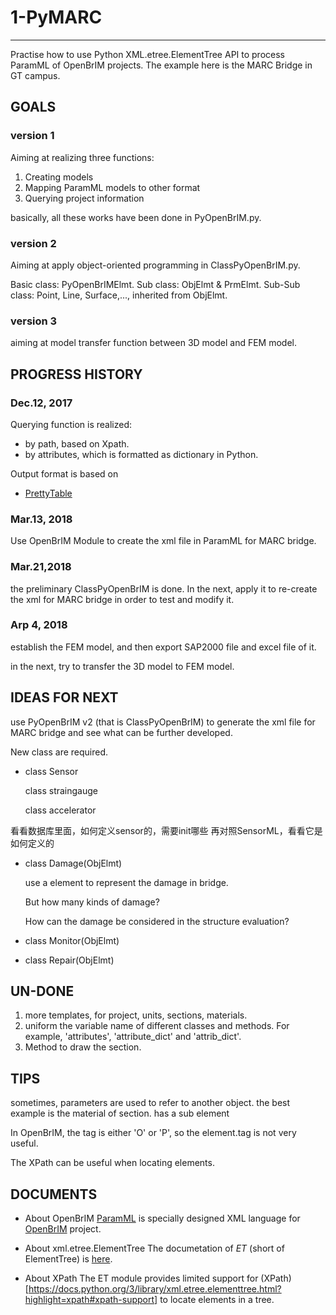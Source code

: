 # 1-PyMARC
---
Practise how to use Python XML.etree.ElementTree API  to process ParamML of OpenBrIM projects.
The example here is the MARC Bridge in GT campus.

## GOALS

### version 1

Aiming at realizing three functions:

1. Creating models
2. Mapping ParamML models to other format
3. Querying project information

basically, all these works have been done in PyOpenBrIM.py.


### version 2

Aiming at apply object-oriented programming in ClassPyOpenBrIM.py.

Basic class: PyOpenBrIMElmt.
Sub class: ObjElmt & PrmElmt.
Sub-Sub class: Point, Line, Surface,..., inherited from ObjElmt.

### version 3

aiming at model transfer function between 3D model and FEM model.


## PROGRESS HISTORY

### Dec.12, 2017

Querying function is realized:
- by path, based on Xpath.
- by attributes, which is formatted as dictionary in Python.

Output format is based on
- [PrettyTable](https://pypi.python.org/pypi/PrettyTable)

### Mar.13, 2018

Use OpenBrIM Module to create the xml file in ParamML for MARC bridge.

### Mar.21,2018

the preliminary ClassPyOpenBrIM is done.
In the next, apply it to re-create the xml for MARC bridge in order to test and modify it.

### Arp 4, 2018

establish the FEM model, and then export SAP2000 file and excel file of it.

in the next, try to transfer the 3D model to FEM model.

## IDEAS FOR NEXT

use PyOpenBrIM v2 (that is ClassPyOpenBrIM) to generate the xml file for MARC bridge and see what can be further developed.

New class are required.

* class Sensor

    class straingauge

    class accelerator

看看数据库里面，如何定义sensor的，需要init哪些
再对照SensorML，看看它是如何定义的

* class Damage(ObjElmt)

    use a element to represent the damage in bridge.

    But how many kinds of damage?

    How can the damage be considered in the structure evaluation?

* class Monitor(ObjElmt)

* class Repair(ObjElmt)


## UN-DONE

1. more templates, for project, units, sections, materials.
2. uniform the variable name of different classes and methods.
    For example, 'attributes', 'attribute_dict' and 'attrib_dict'.
3. Method to draw the section.

## TIPS

sometimes, parameters are used to refer to another object.
the best example is the material of section. <O T='Section'> has a sub element <P T='Material' V='Material Name'>

In OpenBrIM, the tag is either 'O' or 'P', so the element.tag is not very useful.

The XPath can be useful when locating elements.

## DOCUMENTS

* About OpenBrIM
[ParamML](https://sites.google.com/a/redeqn.com/paramml-author-s-guide/) is specially designed XML language for [OpenBrIM](https://openbrim.appspot.com/www/brim/) project.

* About xml.etree.ElementTree
The documetation of *ET* (short of ElementTree) is [here](https://docs.python.org/3/library/xml.etree.elementtree.html#).

* About XPath
The ET module provides limited support for (XPath)[https://docs.python.org/3/library/xml.etree.elementtree.html?highlight=xpath#xpath-support] to locate elements in a tree.
